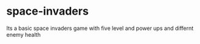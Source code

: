# space-invaders
Its a basic space invaders game with five level and power ups and differnt enemy health
